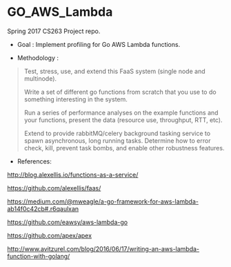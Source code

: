 # GO_AWS_Lambda
Spring 2017 CS263 Project repo.

* Goal : Implement profiling for Go AWS Lambda functions.

* Methodology :
> Test, stress, use, and extend this FaaS system (single node and multinode).
>
> Write a set of different go functions from scratch that you use to do something interesting in the system.
>
> Run a series of performance analyses on the example functions and your functions, present the data (resource use, throughput, RTT, etc).
>
> Extend to provide rabbitMQ/celery background tasking service to spawn asynchronous, long running tasks. Determine how to error check, kill, prevent task bombs, and enable other robustness features.

* References:

http://blog.alexellis.io/functions-as-a-service/

https://github.com/alexellis/faas/

https://medium.com/@mweagle/a-go-framework-for-aws-lambda-ab14f0c42cb#.r6qaulxan

https://github.com/eawsy/aws-lambda-go

https://github.com/apex/apex

http://www.avitzurel.com/blog/2016/06/17/writing-an-aws-lambda-function-with-golang/
